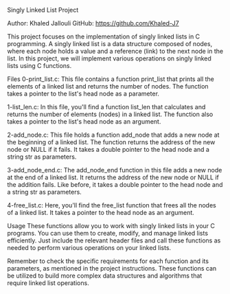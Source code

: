 Singly Linked List Project

Author: Khaled Jallouli
GitHub: https://github.com/Khaled-J7

This project focuses on the implementation of singly linked lists in C programming. A singly linked list is a data structure composed of nodes, where each node holds a value and a reference (link) to the next node in the list. In this project, we will implement various operations on singly linked lists using C functions.

Files
0-print_list.c: This file contains a function print_list that prints all the elements of a linked list and returns the number of nodes. The function takes a pointer to the list's head node as a parameter.

1-list_len.c: In this file, you'll find a function list_len that calculates and returns the number of elements (nodes) in a linked list. The function also takes a pointer to the list's head node as an argument.

2-add_node.c: This file holds a function add_node that adds a new node at the beginning of a linked list. The function returns the address of the new node or NULL if it fails. It takes a double pointer to the head node and a string str as parameters.

3-add_node_end.c: The add_node_end function in this file adds a new node at the end of a linked list. It returns the address of the new node or NULL if the addition fails. Like before, it takes a double pointer to the head node and a string str as parameters.

4-free_list.c: Here, you'll find the free_list function that frees all the nodes of a linked list. It takes a pointer to the head node as an argument.

Usage
These functions allow you to work with singly linked lists in your C programs. You can use them to create, modify, and manage linked lists efficiently. Just include the relevant header files and call these functions as needed to perform various operations on your linked lists.

Remember to check the specific requirements for each function and its parameters, as mentioned in the project instructions. These functions can be utilized to build more complex data structures and algorithms that require linked list operations.
